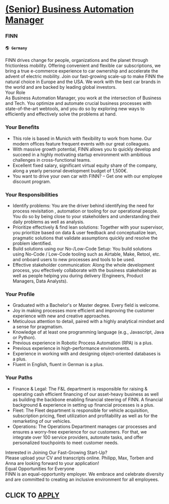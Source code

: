 # [(Senior) Business Automation Manager](https://www.remotewlb.com/apply/senior-business-automation-manager)  
### FINN  
#### `🌎 Germany`  
FINN drives change for people, organizations and the planet through frictionless mobility. Offering convenient and flexible car subscriptions, we bring a true e-commerce experience to car ownership and accelerate the advent of electric mobility. Join our fast-growing scale-up to make FINN the natural choice in Europe and the USA. We work with the best car brands in the world and are backed by leading global investors.  
Your Role  
As Business Automation Manager, you work at the intersection of Business and Tech. You optimize and automate crucial business processes with state-of-the-art webtools, and you do so by exploring new ways to efficiently and effectively solve the problems at hand.

### Your Benefits

  * This role is based in Munich with flexibility to work from home. Our modern offices feature frequent events with our great colleagues. 
  * With massive growth potential, FINN allows you to quickly develop and succeed in a highly motivating startup environment with ambitious challenges in cross-functional teams.
  * Excellent fixed salary, significant virtual equity share of the company, along a yearly personal development budget of 1,500€.
  * You want to drive your own car with FINN? – Get one with our employee discount program.

### Your Responsibilities

  * Identify problems: You are the driver behind identifying the need for process revisitation , automation or tooling for our operational people. You do so by being close to your stakeholders and understanding their daily problems as well as analysis.
  * Prioritize effectively & find lean solutions: Together with your supervisor, you prioritize based on data & user feedback and conceptualize lean, pragmatic solutions that validate assumptions quickly and resolve the problem identified.
  * Build solutions using our No-/Low-Code Setup: You build solutions using No-Code / Low-Code tooling such as Airtable, Make, Retool, etc. and onboard users to new processes and tools to be used.
  * Effective stakeholder communication: Along the whole development process, you effectively collaborate with the business stakeholder as well as people helping you during delivery (Engineers, Product Managers, Data Analysts).

### Your Profile

  * Graduated with a Bachelor's or Master degree. Every field is welcome.
  * Joy in making processes more efficient and improving the customer experience with new and creative approaches.
  * Meticulous attention to detail, paired with a highly analytical mindset and a sense for pragmatism.
  * Knowledge of at least one programming language (e.g., Javascript, Java or Python).
  * Previous experience in Robotic Process Automation (RPA) is a plus.
  * Previous experience in high-performance environments. 
  * Experience in working with and designing object-oriented databases is a plus.
  * Fluent in English, fluent in German is a plus.

### Your Paths

  * Finance & Legal: The F&L department is responsible for raising & operating cash efficient financing of our asset-heavy business as well as building the backbone enabling financial steering of FINN. A financial background & experience in setting up financial processes is a plus.
  * Fleet: The Fleet department is responsible for vehicle acquisition, subscription pricing, fleet utilization and profitability as well as for the remarketing of our vehicles.
  * Operations: The Operations Department manages car processes and ensures a worry-free experience for our customers. For that, we integrate over 100 service providers, automate tasks, and offer personalized touchpoints to meet customer needs.

Interested in Joining Our Fast-Growing Start-Up?  
Please upload your CV and transcripts online. Philipp, Max, Torben and Anna are looking forward to your application!  
Equal Opportunities for Everyone  
FINN is an equal-opportunity employer. We embrace and celebrate diversity and are committed to creating an inclusive environment for all employees.  
## CLICK TO [APPLY](https://www.remotewlb.com/apply/senior-business-automation-manager)

